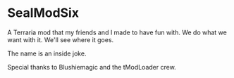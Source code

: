 # SealModSix
A Terraria mod that my friends and I made to have fun with. We do what we want with it. We'll see where it goes.

The name is an inside joke.

Special thanks to Blushiemagic and the tModLoader crew.